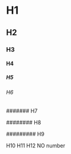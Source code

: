 # H1

## H2

### H3

#### H4

##### H5

###### H6

####### H7

######## H8

######### H9

H10 H11 H12 NO number
